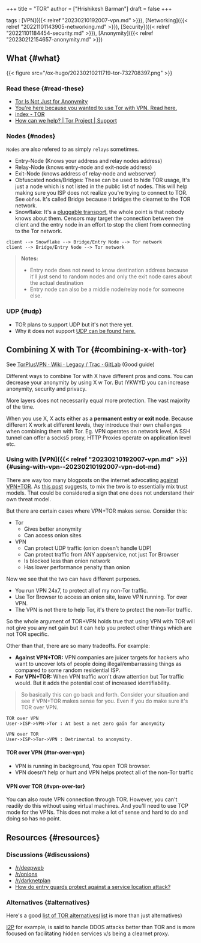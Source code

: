 +++
title = "TOR"
author = ["Hrishikesh Barman"]
draft = false
+++

tags
: [VPN]({{< relref "20230210192007-vpn.md" >}}), [Networking]({{< relref "20221101143905-networking.md" >}}), [Security]({{< relref "20221101184454-security.md" >}}), [Anonymity]({{< relref "20230212154657-anonymity.md" >}})


## What {#what}

{{< figure src="/ox-hugo/20230210211719-tor-732708397.png" >}}


### Read these {#read-these}

-   [Tor Is Not Just for Anonymity](https://matt.traudt.xyz/posts/2022-11-09-tor-is-not-just-for-anonymity/)
-   [You're here because you wanted to use Tor with VPN. Read here.](https://www.reddit.com/r/TorwithVPN/comments/qm4d91/youre_here_because_you_wanted_to_use_tor_with_vpn/)
-   [index - TOR](https://www.reddit.com/r/TOR/wiki/index)
-   [How can we help? | Tor Project | Support](https://support.torproject.org/)


### Nodes {#nodes}

`Nodes` are also refered to as simply `relays` sometimes.

-   Entry-Node (Knows your address and relay nodes address)
-   Relay-Node (knows entry-node and exit-node address)
-   Exit-Node (knows address of relay-node and webserver)
-   Obfuscated nodes/Bridges: These can be used to hide TOR usage, It's just a node which is not listed in the public list of nodes. This will help making sure you ISP does not realize you're trying to connect to TOR. See `obfs4`. It's called Bridge because it bridges the clearnet to the TOR network.
-   Snowflake: It's a [pluggable transport](https://www.reddit.com/r/TOR/comments/td6b5f/tor_snowflake_help_ukrainians_and_russians_fight/), the whole point is that nobody knows about them. Censors may target the connection between the client and the entry node in an effort to stop the client from connecting to the Tor network.

<!--listend-->

```shell
client --> Snowflake --> Bridge/Entry Node --> Tor network
client --> Bridge/Entry Node --> Tor network
```

<div class="warning small-text">

> **Notes:**
>
> -   Entry node does not need to know destination address because it'll just send to random nodes and only the exit node cares about the actual destination
> -   Entry node can also be a middle node/relay node for someone else.
</div>


### UDP {#udp}

-   TOR plans to support UDP but it's not there yet.
-   Why it does not support [UDP can be found here.](https://www.reddit.com/r/TOR/comments/7oizra/why_tor_doesnt_support_udp/)


## Combining X with Tor {#combining-x-with-tor}

See [TorPlusVPN · Wiki · Legacy / Trac · GitLab](https://gitlab.torproject.org/legacy/trac/-/wikis/doc/torplusvpn) (Good guide)

Different ways to combine Tor with X have different pros and cons. You can decrease your anonymity by using X w Tor. But IYKWYD you can increase anonymity, security and privacy.

More layers does not necessarily equal more protection. The vast majority of the time.

When you use X, X acts either as a **permanent entry or exit node**. Because different X work at different levels, they introduce their own challenges when combining them with Tor. Eg. VPN operates on network level, A SSH tunnel can offer a socks5 proxy, HTTP Proxies operate on application level etc.


### Using with [VPN]({{< relref "20230210192007-vpn.md" >}}) {#using-with-vpn--20230210192007-vpn-dot-md}

There are way too many blogposts on the internet advocating [against VPN+TOR](https://matt.traudt.xyz/posts/2016-11-12-vpn-tor-not-net-gain/). As [this post](https://www.reddit.com/r/TOR/comments/oyvioj/before_you_ask_should_you_use_vpn_with_tor/) suggests, to mix the two is to essentially mix trust models. That could be considered a sign that one does not understand their own threat model.

But there are certain cases where VPN+TOR makes sense. Consider this:

-   Tor
    -   Gives better anonymity
    -   Can access onion sites
-   VPN
    -   Can protect UDP traffic (onion doesn't handle UDP)
    -   Can protect traffic from ANY app/service, not just Tor Browser
    -   Is blocked less than onion network
    -   Has lower performance penalty than onion

Now we see that the two can have different purposes.

-   You run VPN 24x7, to protect all of my non-Tor traffic.
-   Use Tor Browser to access an onion site, leave VPN running. Tor over VPN.
-   The VPN is not there to help Tor, it's there to protect the non-Tor traffic.

So the whole argument of TOR+VPN holds true that using VPN with TOR will not give you any net gain but it can help you protect other things which are not TOR specific.

Other than that, there are so many tradeoffs. For example:

-   **Against VPN+TOR:** VPN companies are juicer targets for hackers who want to uncover lots of people doing illegal/embarrassing things as compared to some random residential ISP.
-   **For VPN+TOR:** When VPN traffic won't draw attention but Tor traffic would. But it adds the potential cost of increased identifiability.

<div class="warning small-text">

> So basically this can go back and forth. Consider your situation and see if VPN+TOR makes sense for you. Even if you do make sure it's TOR over VPN.
</div>

```shell
TOR over VPN
User->ISP->VPN->Tor : At best a net zero gain for anonymity

VPN over TOR
User->ISP->Tor->VPN : Detrimental to anonymity.
```


#### TOR over VPN {#tor-over-vpn}

-   VPN is running in background, You open TOR browser.
-   VPN doesn't help or hurt and VPN helps protect all of the non-Tor traffic


#### VPN over TOR {#vpn-over-tor}

You can also route VPN connection through TOR. However, you can't readily do this without using virtual machines. And you'll need to use TCP mode for the VPNs. This does not make a lot of sense and hard to do and doing so has no point.


## Resources {#resources}


### Discussions {#discussions}

-   [/r/deepweb](https://www.reddit.com/r/deepweb/)
-   [/r/onions](https://www.reddit.com/r/onions/)
-   [/r/darknetplan](https://www.reddit.com/r/darknetplan/comments/1b52is/what_is_the_darknet_plan/)
-   [How do entry guards protect against a service location attack?](https://tor.stackexchange.com/questions/380/how-do-entry-guards-protect-against-a-service-location-attack)


### Alternatives {#alternatives}

Here's a good [list of TOR alternatives(list](https://letsdecentralize.org/) is more than just alternatives)

[I2P](https://geti2p.net/en/docs/how/threat-model) for example, is said to handle DDOS attacks better than TOR and is more focused on facilitating hidden services v/s being a clearnet proxy.
